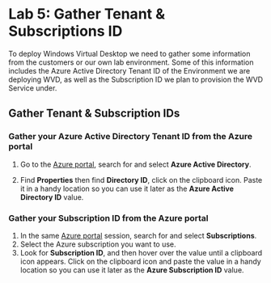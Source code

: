# Lab 5: Gather Tenant & Subscriptions ID

To deploy Windows Virtual Desktop we need to gather some information from the customers or our own lab environment. Some of this information includes the Azure Active Directory Tenant ID of the Environment we are deploying WVD, as well as the Subscription ID we plan to provision the WVD Service under.

## Gather Tenant & Subscription IDs

### Gather your Azure Active Directory Tenant ID from the Azure portal

1. Go to the [Azure portal](https://portal.azure.com), search for and select **Azure Active Directory**.

1. Find **Properties** then find **Directory ID**, click on the clipboard icon. Paste it in a handy location so you can use it later as the **Azure Active Directory ID** value.

### Gather your Subscription ID from the Azure portal

1. In the same [Azure portal](https://portal.azure.com) session, search for and select **Subscriptions**.
2. Select the Azure subscription you want to use.
3. Look for **Subscription ID**, and then hover over the value until a clipboard icon appears. Click on the clipboard icon and paste the value in a handy location so you can use it later as the **Azure Subscription ID** value.
